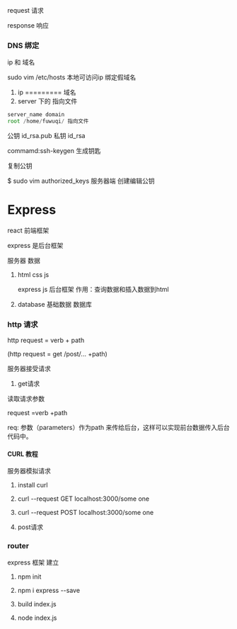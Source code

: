 request  请求

response 响应


### DNS  绑定

ip    和    域名


sudo vim /etc/hosts  本地可访问ip 绑定假域名

1. ip  ========= 域名
2.  server 下的 指向文件
```js
server_name domain
root /home/fuwuqi/ 指向文件
```


公钥 id_rsa.pub
私钥  id_rsa

commamd:ssh-keygen  生成钥匙

复制公钥

$ sudo vim authorized_keys  服务器端 创建编辑公钥

# Express

react  前端框架

express 是后台框架

服务器 数据

1. html css js

    express js 后台框架  作用：查询数据和插入数据到html

2. database  基础数据  数据库



### http 请求

http  request =  verb + path

(http  request = get /post/... +path)

服务器接受请求

1. get请求

读取请求参数

request =verb +path

req:
参数（parameters）作为path 来传给后台，这样可以实现前台数据传入后台代码中。

#### CURL 教程

服务器模拟请求

1. install curl  

2. curl --request GET localhost:3000/some one

3. curl --request POST localhost:3000/some one


2. post请求

### router




express 框架 建立

1. npm init

2. npm i express --save

3.  build index.js

4.  node index.js
